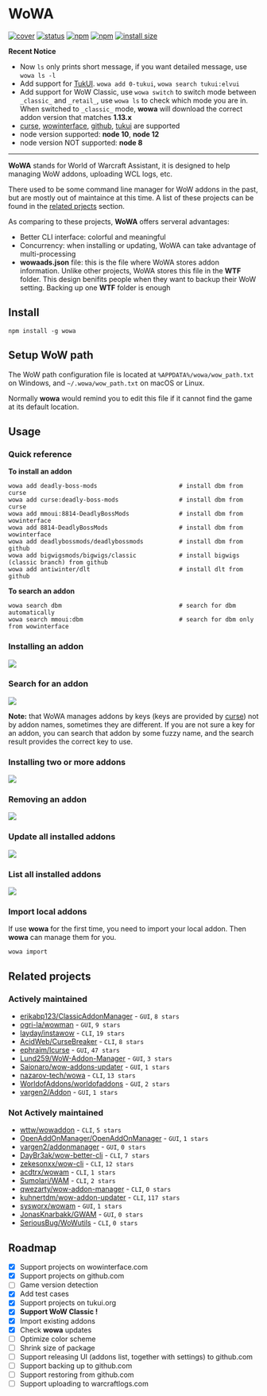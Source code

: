 # WoWA

[![cover](https://coveralls.io/repos/github/antiwinter/wowa/badge.svg?branch=master)](https://coveralls.io/github/antiwinter/wowa?branch=master)
[![status](https://travis-ci.org/antiwinter/wowa.svg?branch=master)](https://travis-ci.org/antiwinter/wowa)
[![npm](https://img.shields.io/npm/v/wowa.svg)](https://www.npmjs.com/package/wowa)
[![npm](https://img.shields.io/npm/l/wowa.svg)](https://github.com/antiwinter/wowa/blob/master/LICENSE)
[![install size](https://packagephobia.now.sh/badge?p=wowa)](https://packagephobia.now.sh/result?p=wowa)

**Recent Notice**

- Now `ls` only prints short message, if you want detailed message, use `wowa ls -l`
- Add support for [TukUI](https://tukui.org). `wowa add 0-tukui`, `wowa search tukui:elvui`
- Add support for WoW Classic, use `wowa switch` to switch mode between `_classic_` and `_retail_`, use `wowa ls` to check which mode you are in. When switched to `_classic_` mode, **wowa** will download the correct addon version that matches **1.13.x**
- [curse](https://www.curseforge.com/wow/addons), [wowinterface](https://www.wowinterface.com/addons.php), [github](https://github.com), [tukui](https://tukui.org) are supported
- node version supported: **node 10**, **node 12**
- node version NOT supported: **node 8**

---

**WoWA** stands for World of Warcraft Assistant, it is designed to help managing WoW addons, uploading WCL logs, etc.

There used to be some command line manager for WoW addons in the past, but are mostly out of maintaince at this time. A list of these projects can be found in the [related prjects](#related-projects) section.

As comparing to these projects, **WoWA** offers serveral advantages:

- Better CLI interface: colorful and meaningful
- Concurrency: when installing or updating, WoWA can take advantage of multi-processing
- **wowaads.json** file: this is the file where WoWA stores addon information. Unlike other projects, WoWA stores this file in the **WTF** folder. This design benifits people when they want to backup their WoW setting. Backing up one **WTF** folder is enough

## Install

```
npm install -g wowa
```

## Setup WoW path

The WoW path configuration file is located at `%APPDATA%/wowa/wow_path.txt` on Windows, and `~/.wowa/wow_path.txt` on macOS or Linux.

Normally **wowa** would remind you to edit this file if it cannot find the game at its default location.

## Usage

### Quick reference

**To install an addon**

```
wowa add deadly-boss-mods                       # install dbm from curse
wowa add curse:deadly-boss-mods                 # install dbm from curse
wowa add mmoui:8814-DeadlyBossMods              # install dbm from wowinterface
wowa add 8814-DeadlyBossMods                    # install dbm from wowinterface
wowa add deadlybossmods/deadlybossmods          # install dbm from github
wowa add bigwigsmods/bigwigs/classic            # install bigwigs (classic branch) from github
wowa add antiwinter/dlt                         # install dlt from github
```

**To search an addon**

```
wowa search dbm                                 # search for dbm automatically
wowa search mmoui:dbm                           # search for dbm only from wowinterface
```

### Installing an addon

![](https://raw.githubusercontent.com/antiwinter/scrap/master/wowa/ins1-min.gif)

### Search for an addon

![](https://raw.githubusercontent.com/antiwinter/scrap/master/wowa/search-min.gif)

**Note:** that WoWA manages addons by keys (keys are provided by [curse](https://www.curseforge.com)) not by addon names, sometimes they are different. If you are not sure a key for an addon, you can search that addon by some fuzzy name, and the search result provides the correct key to use.

### Installing two or more addons

![](https://raw.githubusercontent.com/antiwinter/scrap/master/wowa/ins2-min.gif)

### Removing an addon

![](https://raw.githubusercontent.com/antiwinter/scrap/master/wowa/rm-min.gif)

### Update all installed addons

![](https://raw.githubusercontent.com/antiwinter/scrap/master/wowa/update-min.gif)

### List all installed addons

![](https://raw.githubusercontent.com/antiwinter/scrap/master/wowa/ls-min.gif)

### Import local addons

If use **wowa** for the first time, you need to import your local addon. Then **wowa** can manage them for you.

```
wowa import
```

## Related projects

### Actively maintained

- [erikabp123/ClassicAddonManager](https://github.com/erikabp123/ClassicAddonManager) - `GUI`, `8 stars`
- [ogri-la/wowman](https://github.com/ogri-la/wowman) - `GUI`, `9 stars`
- [layday/instawow](https://github.com/layday/instawow) - `CLI`, `19 stars`
- [AcidWeb/CurseBreaker](https://github.com/AcidWeb/CurseBreaker) - `CLI`, `8 stars`
- [ephraim/lcurse](https://github.com/ephraim/lcurse) - `GUI`, `47 stars`
- [Lund259/WoW-Addon-Manager](https://github.com/Lund259/WoW-Addon-Manager) - `GUI`, `3 stars`
- [Saionaro/wow-addons-updater](https://github.com/Saionaro/wow-addons-updater) - `GUI`, `1 stars`
- [nazarov-tech/wowa](https://github.com/nazarov-tech/wowa) - `CLI`, `13 stars`
- [WorldofAddons/worldofaddons](https://github.com/WorldofAddons/worldofaddons) - `GUI`, `2 stars`
- [vargen2/Addon](https://github.com/vargen2/Addon) - `GUI`, `1 stars`

### Not Actively maintained

- [wttw/wowaddon](https://github.com/wttw/wowaddon) - `CLI`, `5 stars`
- [OpenAddOnManager/OpenAddOnManager](https://github.com/OpenAddOnManager/OpenAddOnManager) - `GUI`, `1 stars`
- [vargen2/addonmanager](https://github.com/vargen2/addonmanager) - `GUI`, `0 stars`
- [DayBr3ak/wow-better-cli](https://github.com/DayBr3ak/wow-better-cli) - `CLI`, `7 stars`
- [zekesonxx/wow-cli](https://github.com/zekesonxx/wow-cli) - `CLI`, `12 stars`
- [acdtrx/wowam](https://github.com/acdtrx/wowam) - `CLI`, `1 stars`
- [Sumolari/WAM](https://github.com/Sumolari/WAM) - `CLI`, `2 stars`
- [qwezarty/wow-addon-manager](https://github.com/qwezarty/wow-addon-manager) - `CLI`, `0 stars`
- [kuhnertdm/wow-addon-updater](https://github.com/kuhnertdm/wow-addon-updater) - `CLI`, `117 stars`
- [sysworx/wowam](https://github.com/sysworx/wowam) - `GUI`, `1 stars`
- [JonasKnarbakk/GWAM](https://github.com/JonasKnarbakk/GWAM) - `GUI`, `0 stars`
- [SeriousBug/WoWutils](https://github.com/SeriousBug/WoWutils) - `CLI`, `0 stars`

## Roadmap

- [x] Support projects on wowinterface.com
- [x] Support projects on github.com
- [ ] Game version detection
- [x] Add test cases
- [x] Support projects on tukui.org
- [x] **Support WoW Classic !**
- [x] Import existing addons
- [x] Check **wowa** updates
- [ ] Optimize color scheme
- [ ] Shrink size of package
- [ ] Support releasing UI (addons list, together with settings) to github.com
- [ ] Support backing up to github.com
- [ ] Support restoring from github.com
- [ ] Support uploading to warcraftlogs.com
